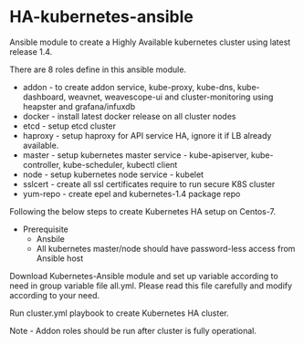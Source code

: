 # HA-kubernetes-ansible
Ansible module to create a Highly Available kubernetes cluster using latest release 1.4. 

There are 8 roles define in this ansible module.
- addon - to create addon service, kube-proxy, kube-dns, kube-dashboard, weavnet, weavescope-ui and cluster-monitoring using heapster and grafana/infuxdb
- docker - install latest docker release on all cluster nodes
- etcd - setup etcd cluster
- haproxy - setup haproxy for API service HA, ignore it if LB already available.
- master - setup kubernetes master service - kube-apiserver, kube-controller, kube-scheduler, kubectl client
- node - setup kubernetes node service - kubelet
- sslcert - create all ssl certificates require to run secure K8S cluster
- yum-repo - create epel and kubernetes-1.4 package repo


Following the below steps to create Kubernetes HA setup on Centos-7.
- Prerequisite
  - Ansbile
  - All kubernetes master/node should have password-less access from Ansible host

Download Kubernetes-Ansible module and set up variable according to need in group variable file
all.yml. Please read this file carefully and modify according to your need. 

Run cluster.yml playbook to create Kubernetes HA cluster.

Note - Addon roles should be run after cluster is fully operational.






